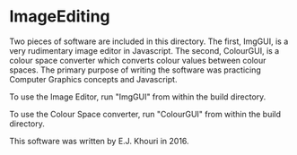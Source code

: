 # ImageEditing
Two pieces of software are included in this directory. The first, ImgGUI, is a very rudimentary image editor in Javascript. The second, ColourGUI, is a colour space converter which converts colour values between colour spaces. The primary purpose of writing the software was practicing Computer Graphics concepts and Javascript.

To use the Image Editor, run "ImgGUI" from within the build directory.

To use the Colour Space converter, run "ColourGUI" from within the build directory.

This software was written by E.J. Khouri in 2016.

